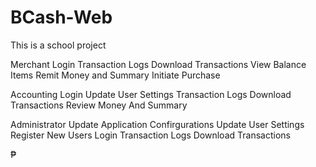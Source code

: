 # BCash-Web
This is a school project

Merchant
    Login
    Transaction Logs
    Download Transactions
    View Balance
    Items
    Remit Money and Summary
    Initiate Purchase

Accounting
    Login
    Update User Settings
    Transaction Logs
    Download Transactions
    Review Money And Summary

Administrator
    Update Application Confirgurations
    Update User Settings
    Register New Users
    Login
    Transaction Logs
    Download Transactions




₱